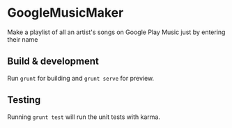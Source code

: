 # GoogleMusicMaker
Make a playlist of all an artist's songs on Google Play Music just by entering their name

## Build & development

Run `grunt` for building and `grunt serve` for preview.

## Testing

Running `grunt test` will run the unit tests with karma.
